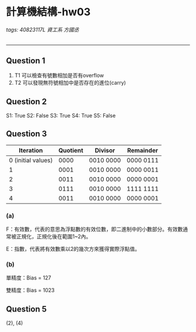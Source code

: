 # 計算機結構-hw03
###### tags: 40823117L 資工系 方國丞
---

## Question 1

1. T1 可以檢查有號數相加是否有overflow
2. T2 可以發現無符號相加中是否存在的進位(carry)


## Question 2

S1: True
S2: False
S3: True
S4: True
S5: False

## Question 3


| Iteration          | Quotient | Divisor   | Remainder |
| ------------------ | -------- | --------- | --------- |
| 0 (initial values) | 0000     | 0010 0000 | 0000 0111 |
| 1                  | 0001     | 0010 0000 | 0000 0011 |
| 2                  | 0011     | 0010 0000 | 0000 0001 |
| 3                  | 0111     | 0010 0000 | 1111 1111 |
| 4                  | 0011     | 0010 0000 | 0000 0001 |




### (a) 


F：有效數，代表的意思為浮點數的有效位數，即二進制中的小數部分。有效數通常被正規化，正規化後在範圍1~2內。

E：指數，代表將有效數乘以2的幾次方來獲得實際浮點值。

### (b)

單精度：Bias = 127

雙精度：Bias = 1023
## Question 5

(2), (4)